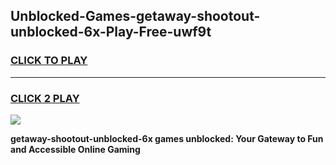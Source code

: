 
## Unblocked-Games-getaway-shootout-unblocked-6x-Play-Free-uwf9t
<h3>
<a href="https://premium76.site?title=getaway-shootout-unblocked-6x&ref=20M">CLICK TO PLAY</a></h3>
<hr>

<h3>
<a href="https://premium76.site?title=getaway-shootout-unblocked-6x&ref=20M">CLICK 2 PLAY</a>
  
</h3>

<a href="https://premium76.site?title=getaway-shootout-unblocked-6x&ref=19M"><img src="https://clearcache.store/games.png"></a>


**getaway-shootout-unblocked-6x games unblocked: Your Gateway to Fun and Accessible Online Gaming**
